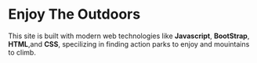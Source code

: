 # Enjoy The Outdoors

This site is built with modern web technologies like **Javascript**, **BootStrap**, **HTML**,and **CSS**, specilizing in finding action parks to enjoy and mouintains to climb.
